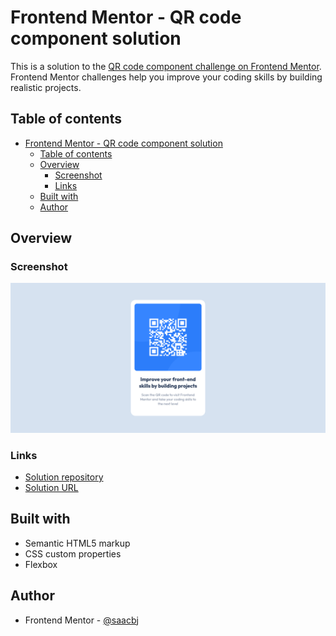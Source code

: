 # Frontend Mentor - QR code component solution

This is a solution to the [QR code component challenge on Frontend Mentor](https://www.frontendmentor.io/challenges/qr-code-component-iux_sIO_H). Frontend Mentor challenges help you improve your coding skills by building realistic projects. 

## Table of contents

- [Frontend Mentor - QR code component solution](#frontend-mentor---qr-code-component-solution)
  - [Table of contents](#table-of-contents)
  - [Overview](#overview)
    - [Screenshot](#screenshot)
    - [Links](#links)
  - [Built with](#built-with)
  - [Author](#author)

## Overview

### Screenshot

![](./images/ScreenshotQRCode.png)

### Links

- [Solution repository](https://github.com/saacbj/QR-code-component)
- [Solution URL](https://saacbj.github.io/QR-code-component/)

## Built with

- Semantic HTML5 markup
- CSS custom properties
- Flexbox

## Author

- Frontend Mentor - [@saacbj](https://www.frontendmentor.io/profile/saacbj)
